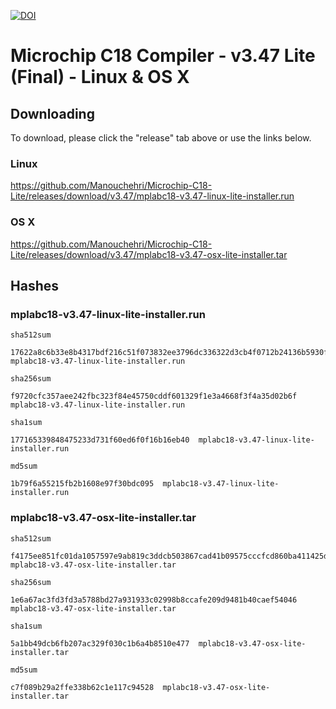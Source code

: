 [![DOI](https://zenodo.org/badge/18550/Manouchehri/Microchip-C18-Lite.svg)](https://zenodo.org/badge/latestdoi/18550/Manouchehri/Microchip-C18-Lite)

# Microchip C18 Compiler - v3.47 Lite (Final) - Linux & OS X

## Downloading

To download, please click the "release" tab above or use the links below.

### Linux

https://github.com/Manouchehri/Microchip-C18-Lite/releases/download/v3.47/mplabc18-v3.47-linux-lite-installer.run

### OS X

https://github.com/Manouchehri/Microchip-C18-Lite/releases/download/v3.47/mplabc18-v3.47-osx-lite-installer.tar

## Hashes

### mplabc18-v3.47-linux-lite-installer.run

`sha512sum`
```
17622a8c6b33e8b4317bdf216c51f073832ee3796dc336322d3cb4f0712b24136b5930f63dffa57df4fcd61bd9ed16813c3e59590fb8078bc17398d9c211d6ee  mplabc18-v3.47-linux-lite-installer.run
```

`sha256sum`
```
f9720cfc357aee242fbc323f84e45750cddf601329f1e3a4668f3f4a35d02b6f  mplabc18-v3.47-linux-lite-installer.run
```

`sha1sum`
```
177165339848475233d731f60ed6f0f16b16eb40  mplabc18-v3.47-linux-lite-installer.run
```

`md5sum`
```
1b79f6a55215fb2b1608e97f30bdc095  mplabc18-v3.47-linux-lite-installer.run
```

### mplabc18-v3.47-osx-lite-installer.tar

`sha512sum`
```
f4175ee851fc01da1057597e9ab819c3ddcb503867cad41b09575cccfcd860ba411425da8e2b0edc8b19736b7868cb1c006b93e655a38e7586700d537c25807c  mplabc18-v3.47-osx-lite-installer.tar
```

`sha256sum`
```
1e6a67ac3fd3fd3a5788bd27a931933c02998b8ccafe209d9481b40caef54046  mplabc18-v3.47-osx-lite-installer.tar
```

`sha1sum`
```
5a1bb49dcb6fb207ac329f030c1b6a4b8510e477  mplabc18-v3.47-osx-lite-installer.tar
```

`md5sum`
```
c7f089b29a2ffe338b62c1e117c94528  mplabc18-v3.47-osx-lite-installer.tar
```